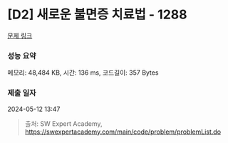 # [D2] 새로운 불면증 치료법 - 1288 

[문제 링크](https://swexpertacademy.com/main/code/problem/problemDetail.do?contestProbId=AV18_yw6I9MCFAZN) 

### 성능 요약

메모리: 48,484 KB, 시간: 136 ms, 코드길이: 357 Bytes

### 제출 일자

2024-05-12 13:47



> 출처: SW Expert Academy, https://swexpertacademy.com/main/code/problem/problemList.do
